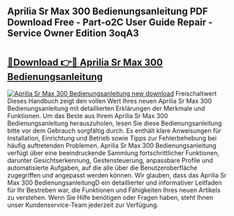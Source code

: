 ## Aprilia Sr Max 300 Bedienungsanleitung PDF Download Free - Part-o2C User Guide Repair - Service Owner Edition 3oqA3

# <h2><a href="http://df0ge7.blite.top/?on=Aprilia+Sr+Max+300+Bedienungsanleitung">🔗Download 👉🔴 Aprilia Sr Max 300 Bedienungsanleitung</a></h2>

[![Aprilia Sr Max 300 Bedienungsanleitung new download](https://i.imgur.com/lujVjoI.png)](http://df0ge7.blite.top/?on=Aprilia+Sr+Max+300+Bedienungsanleitung)
Freischaltwert Dieses Handbuch zeigt den vollen Wert Ihres neuen Aprilia Sr Max 300 Bedienungsanleitung mit detaillierten Erklärungen der Merkmale und Funktionen. Um das Beste aus Ihrem Aprilia Sr Max 300 Bedienungsanleitung herauszuholen, lesen Sie diese Bedienungsanleitung bitte vor dem Gebrauch sorgfältig durch. Es enthält klare Anweisungen für Installation, Einrichtung und Betrieb sowie Tipps zur Fehlerbehebung bei häufig auftretenden Problemen. Aprilia Sr Max 300 Bedienungsanleitung verfügt über eine beeindruckende Sammlung fortschrittlicher Funktionen, darunter Gesichtserkennung, Gestensteuerung, anpassbare Profile und automatisierte Aufgaben, auf die alle über die Benutzeroberfläche zugegriffen und angepasst werden können. Wir glauben, dass das Aprilia Sr Max 300 BedienungsanleitungD ein detaillierter und informativer Leitfaden für Ihr Bestreben war, die Funktionen und Fähigkeiten Ihres neuen Artikels zu verstehen. Wenn Sie Hilfe benötigen oder Fragen haben, steht Ihnen unser Kundenservice-Team jederzeit zur Verfügung.

